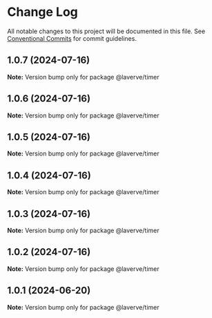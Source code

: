 # Change Log

All notable changes to this project will be documented in this file.
See [Conventional Commits](https://conventionalcommits.org) for commit guidelines.

## 1.0.7 (2024-07-16)

**Note:** Version bump only for package @laverve/timer

## 1.0.6 (2024-07-16)

**Note:** Version bump only for package @laverve/timer

## 1.0.5 (2024-07-16)

**Note:** Version bump only for package @laverve/timer

## 1.0.4 (2024-07-16)

**Note:** Version bump only for package @laverve/timer

## 1.0.3 (2024-07-16)

**Note:** Version bump only for package @laverve/timer

## 1.0.2 (2024-07-16)

**Note:** Version bump only for package @laverve/timer

## 1.0.1 (2024-06-20)

**Note:** Version bump only for package @laverve/timer
